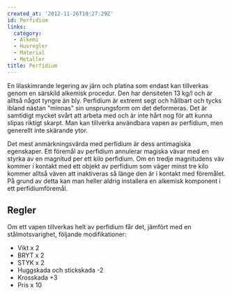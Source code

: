 ```yaml
---
created_at: '2012-11-26T10:27:29Z'
id: Perfidium
links:
  category:
  - Alkemi
  - Husregler
  - Material
  - Metaller
title: Perfidium
---
```


En lilaskimrande legering av järn och platina som endast kan tillverkas genom en särskild alkemisk
procedur. Den har densiteten 13 kg/l och är alltså något tyngre än bly. Perfidium är extremt segt
och hållbart och tycks ibland nästan "minnas" sin unsprungsform om det deformeras. Det är samtidigt
mycket svårt att arbeta med och är inte hårt nog för att kunna slipas riktigt skarpt. Man kan
tillverka användbara vapen av perfidium, men generellt inte skärande ytor.

Det mest anmärkningsvärda med perfidium är dess antimagiska egenskaper. Ett föremål av perfidium
annulerar magiska vävar med en styrka av en magnitud per ett kilo perfidium. Om en tredje
magnitudens väv kommer i kontakt med ett objekt av perfidium som väger minst tre kilo kommer alltså
väven att inaktiveras så länge den är i kontakt med föremålet. På grund av detta kan man heller
aldrig installera en alkemisk komponent i ett perfidiumföremål.

Regler
------

Om ett vapen tillverkas helt av perfidium får det, jämfört med en stålmotsvarighet, följande
modifikationer:

-   Vikt x 2
-   BRYT x 2
-   STYK x 2
-   Huggskada och stickskada -2
-   Krosskada +3
-   Pris x 10
